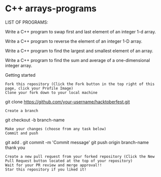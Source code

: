 # C++ arrays-programs

LIST OF PROGRAMS:


Write a C++ program to swap first and last element of an integer 1-d array.


Write a C++ program to reverse the element of an integer 1-D array.


Write a C++ program to find the largest and smallest element of an array.


Write a C++ program to find the sum and average of a one-dimensional integer array.




Getting started

    Fork this repository (Click the Fork button in the top right of this page, click your Profile Image)
    Clone your fork down to your local machine

git clone https://github.com/your-username/hacktoberfest.git

    Create a branch

git checkout -b branch-name

    Make your changes (choose from any task below)
    Commit and push

git add .
git commit -m 'Commit message'
git push origin branch-name
thank you

    Create a new pull request from your forked repository (Click the New Pull Request button located at the top of your repository)
    Wait for your PR review and merge approval!!
    Star this repository if you liked it!
